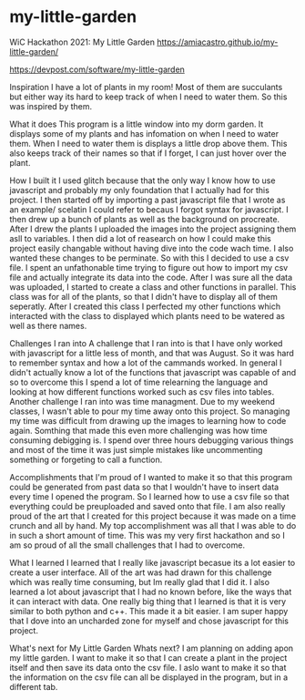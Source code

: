 # my-little-garden
WiC Hackathon 2021: My Little Garden
https://amiacastro.github.io/my-little-garden/

https://devpost.com/software/my-little-garden

Inspiration
I have a lot of plants in my room! Most of them are succulants but either way its hard to keep track of when I need to water them. So this was inspired by them.

What it does
This program is a little window into my dorm garden. It displays some of my plants and has infomation on when I need to water them. When I need to water them is displays a little drop above them. This also keeps track of their names so that if I forget, I can just hover over the plant.

How I built it
I used glitch because that the only way I know how to use javascript and probably my only foundation that I actually had for this project. I then started off by importing a past javascript file that I wrote as an example/ scelatin I could refer to becaus I forgot syntax for javascript. I then drew up a bunch of plants as well as the background on procreate. After I drew the plants I uploaded the images into the project assigning them asll to variables. I then did a lot of reasearch on how I could make this project easily changable without having dive into the code wach time. I also wanted these changes to be perminate. So with this I decided to use a csv file. I spent an unfathonable time trying to figure out how to import my csv file and actually integrate its data into the code. After I was sure all the data was uploaded, I started to create a class and other functions in parallel. This class was for all of the plants, so that I didn't have to display all of them seperatly. After I created this class I perfected my other functions which interacted with the class to displayed which plants need to be watered as well as there names.

Challenges I ran into
A challenge that I ran into is that I have only worked with javascript for a little less of month, and that was August. So it was hard to remember syntax and how a lot of the cammands worked. In general I didn't actually know a lot of the functions that javascript was capable of and so to overcome this I spend a lot of time relearning the language and looking at how different functions worked such as csv files into tables. Another challenge I ran into was time managment. Due to my weekend classes, I wasn't able to pour my time away onto this project. So managing my time was difficult from drawing up the images to learning how to code again. Somthing that made this even more challenging was how time consuming debigging is. I spend over three hours debugging various things and most of the time it was just simple mistakes like uncommenting something or forgeting to call a function.

Accomplishments that I'm proud of
I wanted to make it so that this program could be generated from past data so that I wouldn't have to insert data every time I opened the program. So I learned how to use a csv file so that everything could be preuploaded and saved onto that file. I am also really proud of the art that I created for this project because it was made on a time crunch and all by hand. My top accomplishment was all that I was able to do in such a short amount of time. This was my very first hackathon and so I am so proud of all the small challenges that I had to overcome.

What I learned
I learned that I really like javascript becasue its a lot easier to create a user interface. All of the art was had drawn for this challenge which was really time consuming, but Im really glad that I did it. I also learned a lot about javascript that I had no known before, like the ways that it can interact with data. One really big thing that I learned is that it is very similar to both python and c++. This made it a bit easier. I am super happy that I dove into an uncharded zone for myself and chose javascript for this project.

What's next for My Little Garden
Whats next? I am planning on adding apon my little garden. I want to make it so that I can create a plant in the project itself and then save its data onto the csv file. I aslo want to make it so that the information on the csv file can all be displayed in the program, but in a different tab.
